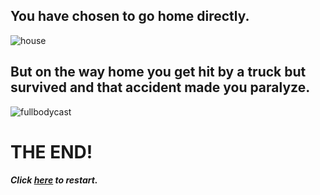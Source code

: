 ## You have chosen to go home directly. 
![house](https://media.architecturaldigest.com/photos/5a8edf4e891f6e6a41b11fbf/16:9/w_2560%2Cc_limit/SanMarino.jpg)
## But on the way home you get hit by a truck but survived and that accident made you paralyze.
![fullbodycast](https://media.socastsrm.com/wordpress/wp-content/blogs.dir/1166/files/2017/11/verwonde-mens-25643758-1.jpg)

# THE END!

##### Click [here](home.md) to restart.